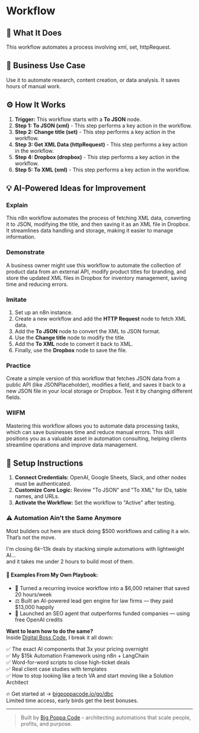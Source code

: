 # Workflow

## 🚀 What It Does
This workflow automates a process involving xml, set, httpRequest.

## 💼 Business Use Case
Use it to automate research, content creation, or data analysis. It saves hours of manual work.

## ⚙️ How It Works
1.  **Trigger:** This workflow starts with a **To JSON** node.
2. **Step 1: To JSON (xml)** - This step performs a key action in the workflow.
3. **Step 2: Change title (set)** - This step performs a key action in the workflow.
4. **Step 3: Get XML Data (httpRequest)** - This step performs a key action in the workflow.
5. **Step 4: Dropbox (dropbox)** - This step performs a key action in the workflow.
6. **Step 5: To XML (xml)** - This step performs a key action in the workflow.

## 💡 AI-Powered Ideas for Improvement
### Explain
This n8n workflow automates the process of fetching XML data, converting it to JSON, modifying the title, and then saving it as an XML file in Dropbox. It streamlines data handling and storage, making it easier to manage information.

### Demonstrate
A business owner might use this workflow to automate the collection of product data from an external API, modify product titles for branding, and store the updated XML files in Dropbox for inventory management, saving time and reducing errors.

### Imitate
1. Set up an n8n instance.
2. Create a new workflow and add the **HTTP Request** node to fetch XML data.
3. Add the **To JSON** node to convert the XML to JSON format.
4. Use the **Change title** node to modify the title.
5. Add the **To XML** node to convert it back to XML.
6. Finally, use the **Dropbox** node to save the file.

### Practice
Create a simple version of this workflow that fetches JSON data from a public API (like JSONPlaceholder), modifies a field, and saves it back to a new JSON file in your local storage or Dropbox. Test it by changing different fields.

### WIIFM
Mastering this workflow allows you to automate data processing tasks, which can save businesses time and reduce manual errors. This skill positions you as a valuable asset in automation consulting, helping clients streamline operations and improve data management.

## 🔧 Setup Instructions
1. **Connect Credentials:** OpenAI, Google Sheets, Slack, and other nodes must be authenticated.
2. **Customize Core Logic:** Review "To JSON" and "To XML" for IDs, table names, and URLs.
3. **Activate the Workflow:** Set the workflow to "Active" after testing.

### ⚠️ Automation Ain’t the Same Anymore

Most builders out here are stuck doing $500 workflows and calling it a win.  
That’s not the move.  

I'm closing $6k–$13k deals by stacking simple automations with lightweight AI...  
and it takes me under 2 hours to build most of them.

#### 🧠 Examples From My Own Playbook:
- 🔁 Turned a recurring invoice workflow into a $6,000 retainer that saved 20 hours/week  
- ⚖️ Built an AI-powered lead gen engine for law firms — they paid $13,000 happily  
- 🚀 Launched an SEO agent that outperforms funded companies — using free OpenAI credits  

**Want to learn how to do the same?**  
Inside [Digital Boss Code](https://bigpoppacode.io/go/dbc), I break it all down:

✅ The exact AI components that 3x your pricing overnight  
✅ My $15k Automation Framework using n8n + LangChain  
✅ Word-for-word scripts to close high-ticket deals  
✅ Real client case studies with templates  
✅ How to stop looking like a tech VA and start moving like a Solution Architect  

🔥 Get started at → [bigpoppacode.io/go/dbc](https://bigpoppacode.io/go/dbc)  
Limited time access, early birds get the best bonuses.

---
> Built by [Big Poppa Code](https://bigpoppacode.io) – architecting automations that scale people, profits, and purpose.

